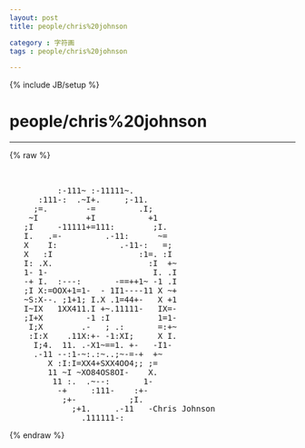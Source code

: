 ```yaml
---
layout: post
title: people/chris%20johnson
category : 字符画
tags : people/chris%20johnson
---
```

{% include JB/setup %}
# people/chris%20johnson
---
{% raw %}
<pre>


          :-111~ :-11111~.    
      :111-:  .~I+.     ;-11.  
     ;=.        -=         .I; 
    ~I          +I           +1
   ;I     -11111+=111:        ;I.
   I.   .=-         .-11:      ~= 
   X    I:             .-11-:   =; 
   X   :I                  :1=. :I  
   I: .X.                    :I  +~ 
   1- 1-                      I. .I 
   -+ I.  :---:       -==++1~ -1 .I
   ;I X:=OOX+1=1-  - 1I1----11 X ~+ 
   ~S:X--. ;1+1; I.X .1=44+-   X +1
   I~IX   1XX411.I +~.11111-   IX=-  
   ;I+X         -1 :I          1=1-    
    I;X        .-   ; .:       =:+~ 
    :I:X    .11X:+- -1:XI;     X I. 
     I;4.  11. .-X1~==1. +-   -I1- 
     .-11 --:1-~:.:~..;~-=-+  +~ 
        X :I:I=XX4+SXX4OO4;; ;= 
        11 ~I ~XO84OS8OI-    X.
         11 :.  .~--:       1-
          -+     :111-    :+-
           ;+-           ;I.
             ;+1.     .-11   -Chris Johnson
               .111111-:   </pre>
{% endraw %}
